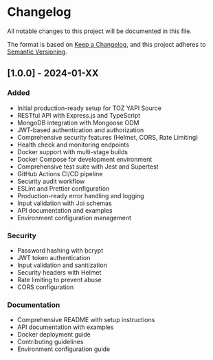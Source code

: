 # Changelog

All notable changes to this project will be documented in this file.

The format is based on [Keep a Changelog](https://keepachangelog.com/en/1.0.0/),
and this project adheres to [Semantic Versioning](https://semver.org/spec/v2.0.0.html).

## [1.0.0] - 2024-01-XX

### Added
- Initial production-ready setup for TOZ YAPI Source
- RESTful API with Express.js and TypeScript
- MongoDB integration with Mongoose ODM
- JWT-based authentication and authorization
- Comprehensive security features (Helmet, CORS, Rate Limiting)
- Health check and monitoring endpoints
- Docker support with multi-stage builds
- Docker Compose for development environment
- Comprehensive test suite with Jest and Supertest
- GitHub Actions CI/CD pipeline
- Security audit workflow
- ESLint and Prettier configuration
- Production-ready error handling and logging
- Input validation with Joi schemas
- API documentation and examples
- Environment configuration management

### Security
- Password hashing with bcrypt
- JWT token authentication
- Input validation and sanitization
- Security headers with Helmet
- Rate limiting to prevent abuse
- CORS configuration

### Documentation
- Comprehensive README with setup instructions
- API documentation with examples
- Docker deployment guide
- Contributing guidelines
- Environment configuration guide